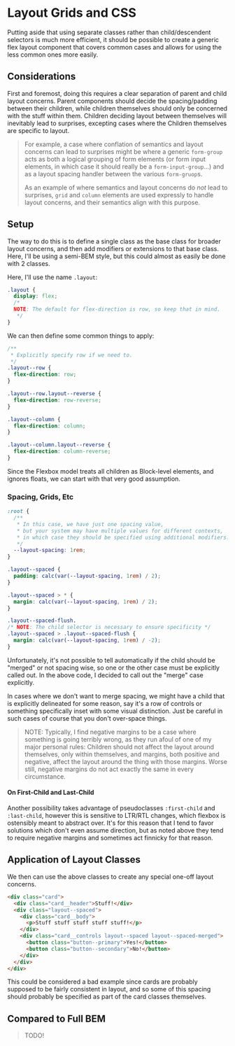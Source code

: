 Layout Grids and CSS
====================

Putting aside that using separate classes rather than child/descendent selectors is much more efficient, it should be possible to create a generic flex layout component that covers common cases and allows for using the less common ones more easily.



## Considerations

First and foremost, doing this requires a clear separation of parent and child layout concerns.  Parent components should decide the spacing/padding between their children, while children themselves should only be concerned with the stuff within them.  Children deciding layout between themselves will inevitably lead to surprises, excepting cases where the Children themselves are specific to layout.

> For example, a case where conflation of semantics and layout concerns can lead to surprises might be where a generic `form-group` acts as both a logical grouping of form elements (or form input elements, in which case it should really be a `form-input-group`...) and as a layout spacing handler between the various `form-gruop`s.
>
> As an example of where semantics and layout concerns do _not_ lead to surprises, `grid` and `column` elements are used expressly to handle layout concerns, and their semantics align with this purpose.



## Setup

The way to do this is to define a single class as the base class for broader layout concerns, and then add modifiers or extensions to that base class.  Here, I'll be using a semi-BEM style, but this could almost as easily be done with 2 classes.

Here, I'll use the name `.layout`:

```css
.layout {
  display: flex;
  /*
  NOTE: The default for flex-direction is row, so keep that in mind.
   */
}
```

We can then define some common things to apply:

```css
/**
 * Explicitly specify row if we need to.
 */
.layout--row {
  flex-direction: row;
}

.layout--row.layout--reverse {
  flex-direction: row-reverse;
}

.layout--column {
  flex-direction: column;
}

.layout--column.layout--reverse {
  flex-direction: column-reverse;
}
```

Since the Flexbox model treats all children as Block-level elements, and ignores floats, we can start with that very good assumption.


### Spacing, Grids, Etc

```css
:root {
  /**
   * In this case, we have just one spacing value,
   * but your system may have multiple values for different contexts,
   * in which case they should be specified using additional modifiers.
   */
  --layout-spacing: 1rem;
}

.layout--spaced {
  padding: calc(var(--layout-spacing, 1rem) / 2);
}

.layout--spaced > * {
  margin: calc(var(--layout-spacing, 1rem) / 2);
}

.layout--spaced-flush.
/* NOTE: The child selector is necessary to ensure specificity */
.layout--spaced > .layout--spaced-flush {
  margin: calc(var(--layout-spacing, 1rem) / -2);
}
```

Unfortunately, it's not possible to tell automatically if the child should be "merged" or not spacing wise, so one or the other case must be explicitly called out.  In the above code, I decided to call out the "merge" case explicitly.

In cases where we don't want to merge spacing, we might have a child that is explicitly delineated for some reason, say it's a row of controls or something specifically inset with some visual distinction.  Just be careful in such cases of course that you don't over-space things.

> NOTE: Typically, I find negative margins to be a case where something is going terribly wrong, as they run afoul of one of my major personal rules: Children should not affect the layout around themselves, only within themselves, and margins, both positive and negative, affect the layout around the thing with those margins.  Worse still, negative margins do not act exactly the same in every circumstance.

#### On First-Child and Last-Child

Another possibility takes advantage of pseudoclasses `:first-child` and `:last-child`, however this is sensitive to LTR/RTL changes, which flexbox is ostensibly meant to abstract over.  It's for this reason that I tend to favor solutions which don't even assume direction, but as noted above they tend to require negative margins and sometimes act finnicky for that reason.



## Application of Layout Classes

We then can use the above classes to create any special one-off layout concerns.

```html
<div class="card">
  <div class="card__header">Stuff!</div>
  <div class="layout--spaced">
    <div class="card__body">
      <p>Stuff stuff stuff stuff stuff!</p>
    </div>
    <div class="card__controls layout--spaced layout--spaced-merged">
      <button class="button--primary">Yes!</button>
      <button class="button--secondary">No!</button>
    </div>
  </div>
</div>
```

This could be considered a bad example since cards are probably supposed to be fairly consistent in layout, and so some of this spacing should probably be specified as part of the card classes themselves.



## Compared to Full BEM

> TODO!
